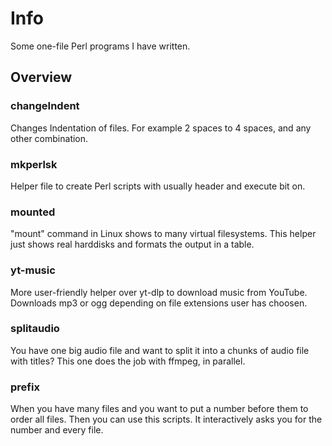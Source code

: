# Info

Some one-file Perl programs I have written.

## Overview

### changeIndent

Changes Indentation of files. For example 2 spaces to 4 spaces, and any other combination.

### mkperlsk

Helper file to create Perl scripts with usually header and execute bit on.

### mounted

"mount" command in Linux shows to many virtual filesystems. This helper
just shows real harddisks and formats the output in a table.

### yt-music

More user-friendly helper over yt-dlp to download music from YouTube. Downloads mp3
or ogg depending on file extensions user has choosen.

### splitaudio

You have one big audio file and want to split it into a chunks of audio file with titles?
This one does the job with ffmpeg, in parallel.

### prefix

When you have many files and you want to put a number before them to order all files.
Then you can use this scripts. It interactively asks you for the number and every file.
